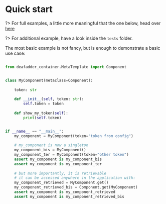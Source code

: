 # Quick start

?> For full examples, a little more meaningful that the one below, head over [here](Example/basic.md)

?> For additional example, have a look inside the `tests` folder.


The most basic example is not fancy, but is enough to demonstrate a basic use case:

```python

from deafadder_container.MetaTemplate import Component


class MyComponent(metaclass=Component):
    
    token: str
    
    def __init__(self, token: str):
        self.token = token
    
    def show_my_token(self):
        print(self.token)


if __name__ == "__main__":
    my_component = MyComponent(token="token from config")
    
    # my_component is now a singleton
    my_component_bis = MyComponent()
    my_component_ter = MyComponent(token="other token")
    assert my_component is my_component_bis
    assert my_component is my_component_ter
    
    # but more importantly, it is retrievable
    # it can be accessed anywhere in the application with:
    my_component_retrieved = MyComponent.get()
    my_component_retrieved_bis = Component.get(MyComponent)
    assert my_component is my_component_retrieved
    assert my_component is my_component_retrieved_bis

```


